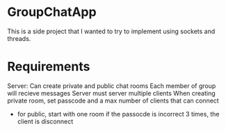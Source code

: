 # GroupChatApp
This is a side project that I wanted to try to implement using sockets and threads. 

# Requirements
Server: 
Can create private and public chat rooms
Each member of group will recieve messages
Server must server multiple clients
When creating private room, set passcode and a max number of clients that can connect
- for public, start with one room 
if the passocde is incorrect 3 times, the client is disconnect
